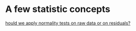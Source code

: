 
<!-- README.md is generated from README.Rmd. Please edit that file -->

# A few statistic concepts

[hould we apply normality tests on raw data or on
residuals?](https://github.com/RodolfoPelinson/Statistic_concepts/blob/master/Markdowns/Test_normality_residuals.md)
